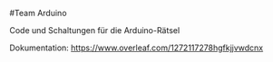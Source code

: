 #Team Arduino

Code und Schaltungen für die Arduino-Rätsel

Dokumentation: https://www.overleaf.com/1272117278hgfkjjvwdcnx
